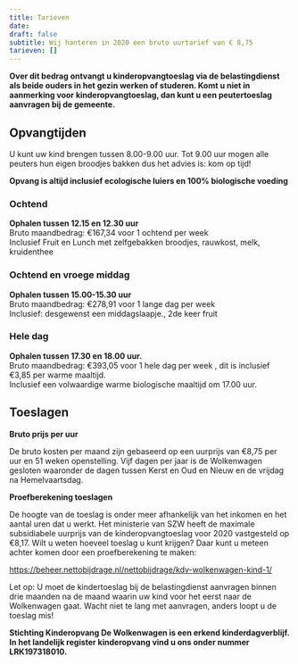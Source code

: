 ```yaml
---
title: Tarieven
date: 
draft: false
subtitle: Wij hanteren in 2020 een bruto uurtarief van € 8,75
tarieven: []
---
```

**Over dit bedrag ontvangt u kinderopvangtoeslag via de belastingdienst als beide ouders in het gezin werken of studeren. Komt u niet in aanmerking voor kinderopvangtoeslag, dan kunt u een peutertoeslag aanvragen bij de gemeente.**

## **Opvangtijden**

U kunt uw kind brengen tussen 8.00-9.00 uur. Tot 9.00 uur mogen alle peuters hun eigen broodjes bakken dus het advies is: kom op tijd!

**Opvang is altijd inclusief ecologische luiers en 100% biologische voeding**

### Ochtend

**Ophalen tussen 12.15 en 12.30 uur**\
Bruto maandbedrag: €167,34 voor 1 ochtend per week  \
Inclusief Fruit en Lunch met zelfgebakken broodjes, rauwkost, melk, kruidenthee   

### Ochtend en vroege middag

**Ophalen tussen 15.00-15.30 uur**\
Bruto maandbedrag: €278,91 voor 1 lange dag per week    \
Inclusief: desgewenst een middagslaapje., 2de keer fruit  

### Hele dag

**Ophalen tussen 17.30 en 18.00 uur.**\
Bruto maandbedrag: €393,05 voor 1 hele dag per week , dit is inclusief €3,85 per warme maaltijd.\
Inclusief een volwaardige warme biologische maaltijd om 17.00 uur.

## Toeslagen

**Bruto prijs per uur**

De bruto kosten  per maand zijn  gebaseerd op een uurprijs van €8,75 per uur en  51 weken openstelling. Vijf dagen per jaar is de Wolkenwagen gesloten waaronder de dagen tussen Kerst en Oud en Nieuw en de vrijdag na Hemelvaartsdag.

**Proefberekening toeslagen**

De hoogte van de toeslag is onder meer afhankelijk van het inkomen en het aantal uren dat u werkt. Het ministerie van SZW heeft de maximale subsidiabele uurprijs van de kinderopvangtoeslag voor 2020 vastgesteld op €8,17. Wilt u weten hoeveel toeslag u kunt krijgen? Daar kunt u meteen achter komen door een proefberekening te maken:

<https://beheer.nettobijdrage.nl/nettobijdrage/kdv-wolkenwagen-kind-1/> 

Let op: U moet de kindertoeslag bij de belastingdienst aanvragen binnen drie maanden na de maand waarin uw kind voor het eerst naar de Wolkenwagen  gaat. Wacht niet te lang met aanvragen, anders loopt u de toeslag mis!

**Stichting Kinderopvang De Wolkenwagen is een erkend kinderdagverblijf. In het landelijk register kinderopvang vind u ons onder nummer LRK197318010.**
